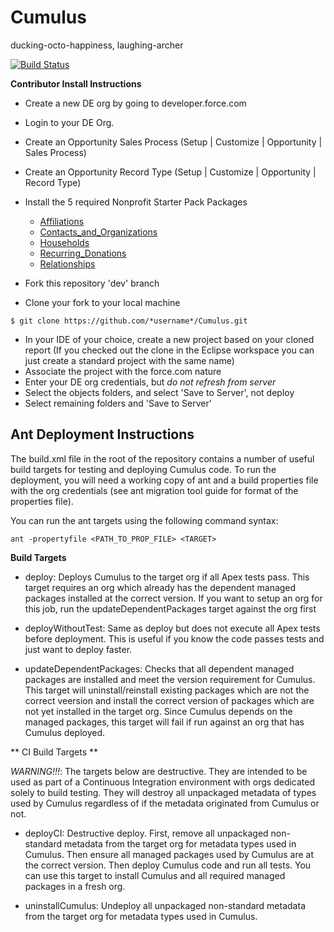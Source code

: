 Cumulus
=======

ducking-octo-happiness, laughing-archer

[![Build Status](http://ci.salesforcefoundation.org/buildStatus/icon?job=Cumulus_dev)](http://ci.salesforcefoundation.org/job/Cumulus_dev/)

**Contributor Install Instructions**

* Create a new DE org by going to developer.force.com
* Login to your DE Org. 
* Create an Opportunity Sales Process (Setup | Customize | Opportunity | Sales Process)
* Create an Opportunity Record Type (Setup | Customize | Opportunity | Record Type)
* Install the 5 required Nonprofit Starter Pack Packages  
 
    * [Affiliations](https://login.salesforce.com/packaging/installPackage.apexp?p0=04t80000000cZtq)
    * [Contacts_and_Organizations](https://login.salesforce.com/packaging/installPackage.apexp?p0=04t80000000cd3G)
    * [Households](https://login.salesforce.com/packaging/installPackage.apexp?p0=04t80000000lNu0)
    * [Recurring_Donations](https://login.salesforce.com/packaging/installPackage.apexp?p0=04t80000000pZK6)
    * [Relationships](https://login.salesforce.com/packaging/installPackage.apexp?p0=04t80000000pY9P)

* Fork this repository 'dev' branch
* Clone your fork to your local machine
```
$ git clone https://github.com/*username*/Cumulus.git
```
* In your IDE of your choice, create a new project based on your cloned report (If you checked out the clone in the Eclipse workspace you can just create a standard project with the same name)
* Associate the project with the force.com nature
* Enter your DE org credentials, but *do not refresh from server*
* Select the objects folders, and select 'Save to Server', not deploy
* Select remaining folders and 'Save to Server'

Ant Deployment Instructions
---------------------------

The build.xml file in the root of the repository contains a number of useful build targets for testing and deploying Cumulus code.  To run the deployment, you will need a working copy of ant and a build properties file with the org credentials (see ant migration tool guide for format of the properties file).

You can run the ant targets using the following command syntax:

```
ant -propertyfile <PATH_TO_PROP_FILE> <TARGET>
```

**Build Targets**

* deploy: Deploys Cumulus to the target org if all Apex tests pass.  This target requires an org which already has the dependent managed packages installed at the correct version.  If you want to setup an org for this job, run the updateDependentPackages target against the org first

* deployWithoutTest: Same as deploy but does not execute all Apex tests before deployment.  This is useful if you know the code passes tests and just want to deploy faster.

* updateDependentPackages: Checks that all dependent managed packages are installed and meet the version requirement for Cumulus.  This target will uninstall/reinstall existing packages which are not the correct veersion and install the correct version of packages which are not yet installed in the target org.  Since Cumulus depends on the managed packages, this target will fail if run against an org that has Cumulus deployed.

** CI Build Targets **

*WARNING!!!*: The targets below are destructive.  They are intended to be used as part of a Continuous Integration environment with orgs dedicated solely to build testing.  They will destroy all unpackaged metadata of types used by Cumulus regardless of if the metadata originated from Cumulus or not.

* deployCI: Destructive deploy.  First, remove all unpackaged non-standard metadata from the target org for metadata types used in Cumulus.  Then ensure all managed packages used by Cumulus are at the correct version.  Then deploy Cumulus code and run all tests.  You can use this target to install Cumulus and all required managed packages in a fresh org.

* uninstallCumulus: Undeploy all unpackaged non-standard metadata from the target org for metadata types used in Cumulus.
